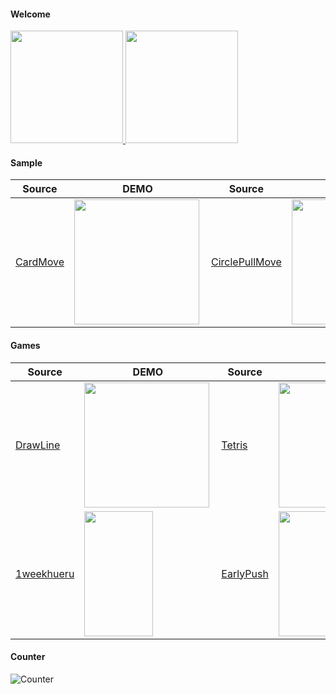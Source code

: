 #### Welcome
<a href="https://github.com/little-hoge">
  <img align="" height="180px" src="https://github-readme-stats.vercel.app/api?username=little-hoge&show_icons=true&theme=vue-dark" />
</a>
<a href="https://github.com/little-hoge">
  <img align="" height="180px" src="https://github-readme-stats.vercel.app/api/top-langs/?username=little-hoge&layout=compact&show_icons=true&theme=vue-dark" />
</a>

#### Sample
|  Source | DEMO  |  Source | DEMO  |  Source | DEMO
| ---- | ---- | ---- | ---- | ---- | ---- |
| [CardMove](https://github.com/little-hoge/CardMoveSample) |  <a href="https://little-hoge.github.io/CardMoveSample/"><img align="left" height="200px" src="https://user-images.githubusercontent.com/3638785/92764078-12f44680-f3cf-11ea-88d3-1399e31e46e6.gif" />  |  [CirclePullMove](https://github.com/little-hoge/CirclePullMoveSample) | <a href="https://little-hoge.github.io/CirclePullMoveSample/"><img align="left" height="200px" src="https://user-images.githubusercontent.com/3638785/93017563-b2e6e580-f604-11ea-8c24-85ac2dd82829.gif" />   |   [DrawLine](https://github.com/little-hoge/DrawLineSample)  | <a href="https://little-hoge.github.io/DrawLineSample/"><img align="left" height="200px" src="https://user-images.githubusercontent.com/3638785/92345277-be697680-f103-11ea-8c36-dd55e9dbcb72.gif" /> |

#### Games
|  Source | DEMO  |  Source | DEMO |  Source | DEMO
| ---- | ---- | ---- | ---- | ---- | ---- |
| [DrawLine](https://github.com/little-hoge/DrawLine) |  <a href="https://little-hoge.github.io/DrawLine/"><img align="left" height="200px" src="https://user-images.githubusercontent.com/3638785/92312454-a9092500-effb-11ea-84f3-56bffa5d479c.gif" /> | [Tetris](https://github.com/little-hoge/tetris)  | <a href="https://little-hoge.github.io/tetris/"><img align="left" height="200px" src="https://user-images.githubusercontent.com/3638785/90015586-c3453100-dce3-11ea-959d-6de3a24d19ee.gif" />  | [Exploding](https://github.com/little-hoge/Exploding)  | <a href="https://little-hoge.github.io/Exploding/"><img align="left" height="200px" src="https://user-images.githubusercontent.com/3638785/79036062-4c960b00-7bff-11ea-8378-8555aa1de6b2.gif" />
|   [1weekhueru](https://github.com/little-hoge/1weekhueru)  | <a href="https://little-hoge.github.io/1weekhueru/"><img align="left" height="200px" width="110px" src="https://user-images.githubusercontent.com/3638785/91658124-6a5a0300-eb01-11ea-8d50-3294f524083b.gif" />   |   [EarlyPush](https://github.com/little-hoge/EarlyPush)  | <a href="https://little-hoge.github.io/EarlyPush/"><img align="left" height="200px" src="https://user-images.githubusercontent.com/3638785/77823674-363c7980-7140-11ea-87b7-b7703289c471.PNG" />   | [EarlyPushSiritori](https://github.com/little-hoge/EarlyPushSiritori)  | <a href="https://github.com/little-hoge/EarlyPush"><img align="left" height="200px" src="https://user-images.githubusercontent.com/3638785/79637831-32d76380-81bd-11ea-8e99-8e20fce42f1e.PNG" />


#### Counter
![Counter](https://profile-counter.glitch.me/little-hoge/count.svg)

